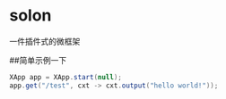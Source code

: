 # solon
一件插件式的微框架

##简单示例一下
```java
XApp app = XApp.start(null);
app.get("/test", cxt -> cxt.output("hello world!"));
```

